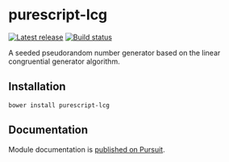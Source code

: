 # purescript-lcg

[![Latest release](http://img.shields.io/github/release/purescript/purescript-lcg.svg)](https://github.com/purescript/purescript-lcg/releases)
[![Build status](https://travis-ci.org/purescript/purescript-lcg.svg?branch=master)](https://travis-ci.org/purescript/purescript-lcg)

A seeded pseudorandom number generator based on the linear congruential generator algorithm.

## Installation

```
bower install purescript-lcg
```

## Documentation

Module documentation is [published on Pursuit](http://pursuit.purescript.org/packages/purescript-lcg).
